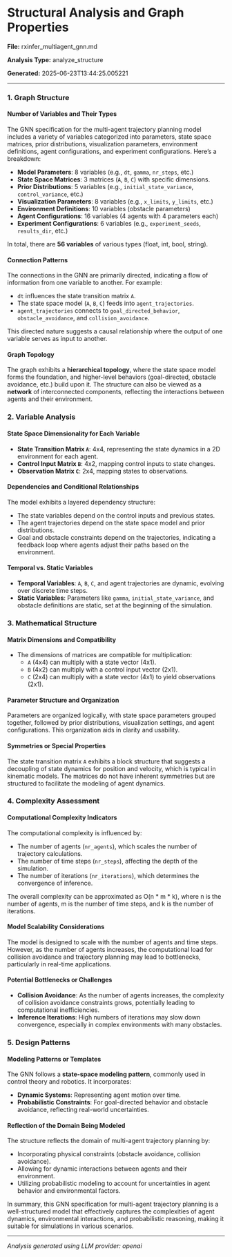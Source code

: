 # Structural Analysis and Graph Properties

**File:** rxinfer_multiagent_gnn.md

**Analysis Type:** analyze_structure

**Generated:** 2025-06-23T13:44:25.005221

---

### 1. Graph Structure

#### Number of Variables and Their Types
The GNN specification for the multi-agent trajectory planning model includes a variety of variables categorized into parameters, state space matrices, prior distributions, visualization parameters, environment definitions, agent configurations, and experiment configurations. Here’s a breakdown:

- **Model Parameters**: 8 variables (e.g., `dt`, `gamma`, `nr_steps`, etc.)
- **State Space Matrices**: 3 matrices (`A`, `B`, `C`) with specific dimensions.
- **Prior Distributions**: 5 variables (e.g., `initial_state_variance`, `control_variance`, etc.)
- **Visualization Parameters**: 8 variables (e.g., `x_limits`, `y_limits`, etc.)
- **Environment Definitions**: 10 variables (obstacle parameters)
- **Agent Configurations**: 16 variables (4 agents with 4 parameters each)
- **Experiment Configurations**: 6 variables (e.g., `experiment_seeds`, `results_dir`, etc.)

In total, there are **56 variables** of various types (float, int, bool, string).

#### Connection Patterns
The connections in the GNN are primarily directed, indicating a flow of information from one variable to another. For example:
- `dt` influences the state transition matrix `A`.
- The state space model (`A`, `B`, `C`) feeds into `agent_trajectories`.
- `agent_trajectories` connects to `goal_directed_behavior`, `obstacle_avoidance`, and `collision_avoidance`.

This directed nature suggests a causal relationship where the output of one variable serves as input to another.

#### Graph Topology
The graph exhibits a **hierarchical topology**, where the state space model forms the foundation, and higher-level behaviors (goal-directed, obstacle avoidance, etc.) build upon it. The structure can also be viewed as a **network** of interconnected components, reflecting the interactions between agents and their environment.

### 2. Variable Analysis

#### State Space Dimensionality for Each Variable
- **State Transition Matrix `A`**: 4x4, representing the state dynamics in a 2D environment for each agent.
- **Control Input Matrix `B`**: 4x2, mapping control inputs to state changes.
- **Observation Matrix `C`**: 2x4, mapping states to observations.

#### Dependencies and Conditional Relationships
The model exhibits a layered dependency structure:
- The state variables depend on the control inputs and previous states.
- The agent trajectories depend on the state space model and prior distributions.
- Goal and obstacle constraints depend on the trajectories, indicating a feedback loop where agents adjust their paths based on the environment.

#### Temporal vs. Static Variables
- **Temporal Variables**: `A`, `B`, `C`, and agent trajectories are dynamic, evolving over discrete time steps.
- **Static Variables**: Parameters like `gamma`, `initial_state_variance`, and obstacle definitions are static, set at the beginning of the simulation.

### 3. Mathematical Structure

#### Matrix Dimensions and Compatibility
- The dimensions of matrices are compatible for multiplication:
  - `A` (4x4) can multiply with a state vector (4x1).
  - `B` (4x2) can multiply with a control input vector (2x1).
  - `C` (2x4) can multiply with a state vector (4x1) to yield observations (2x1).

#### Parameter Structure and Organization
Parameters are organized logically, with state space parameters grouped together, followed by prior distributions, visualization settings, and agent configurations. This organization aids in clarity and usability.

#### Symmetries or Special Properties
The state transition matrix `A` exhibits a block structure that suggests a decoupling of state dynamics for position and velocity, which is typical in kinematic models. The matrices do not have inherent symmetries but are structured to facilitate the modeling of agent dynamics.

### 4. Complexity Assessment

#### Computational Complexity Indicators
The computational complexity is influenced by:
- The number of agents (`nr_agents`), which scales the number of trajectory calculations.
- The number of time steps (`nr_steps`), affecting the depth of the simulation.
- The number of iterations (`nr_iterations`), which determines the convergence of inference.

The overall complexity can be approximated as O(n * m * k), where n is the number of agents, m is the number of time steps, and k is the number of iterations.

#### Model Scalability Considerations
The model is designed to scale with the number of agents and time steps. However, as the number of agents increases, the computational load for collision avoidance and trajectory planning may lead to bottlenecks, particularly in real-time applications.

#### Potential Bottlenecks or Challenges
- **Collision Avoidance**: As the number of agents increases, the complexity of collision avoidance constraints grows, potentially leading to computational inefficiencies.
- **Inference Iterations**: High numbers of iterations may slow down convergence, especially in complex environments with many obstacles.

### 5. Design Patterns

#### Modeling Patterns or Templates
The GNN follows a **state-space modeling pattern**, commonly used in control theory and robotics. It incorporates:
- **Dynamic Systems**: Representing agent motion over time.
- **Probabilistic Constraints**: For goal-directed behavior and obstacle avoidance, reflecting real-world uncertainties.

#### Reflection of the Domain Being Modeled
The structure reflects the domain of multi-agent trajectory planning by:
- Incorporating physical constraints (obstacle avoidance, collision avoidance).
- Allowing for dynamic interactions between agents and their environment.
- Utilizing probabilistic modeling to account for uncertainties in agent behavior and environmental factors.

In summary, this GNN specification for multi-agent trajectory planning is a well-structured model that effectively captures the complexities of agent dynamics, environmental interactions, and probabilistic reasoning, making it suitable for simulations in various scenarios.

---

*Analysis generated using LLM provider: openai*
